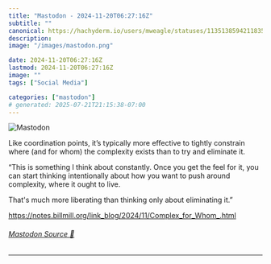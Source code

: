 ```yaml
---
title: "Mastodon - 2024-11-20T06:27:16Z"
subtitle: ""
canonical: https://hachyderm.io/users/mweagle/statuses/113513859421183534
description:
image: "/images/mastodon.png"

date: 2024-11-20T06:27:16Z
lastmod: 2024-11-20T06:27:16Z
image: ""
tags: ["Social Media"]

categories: ["mastodon"]
# generated: 2025-07-21T21:15:38-07:00
---
```

![Mastodon](/images/mastodon.png)

<p>Like coordination points, it’s typically more effective to tightly constrain where (and for whom) the complexity exists than to try and eliminate it. </p><p>“This is something I think about constantly. Once you get the feel for it, you can start thinking intentionally about how you want to push around complexity, where it ought to live.</p><p>That&#39;s much more liberating than thinking only about eliminating it.”</p><p><a href="https://notes.billmill.org/link_blog/2024/11/Complex_for_Whom_.html" target="_blank" rel="nofollow noopener noreferrer" translate="no"><span class="invisible">https://</span><span class="ellipsis">notes.billmill.org/link_blog/2</span><span class="invisible">024/11/Complex_for_Whom_.html</span></a></p>


###### [Mastodon Source 🐘](https://hachyderm.io/@mweagle/113513859421183534)

___
